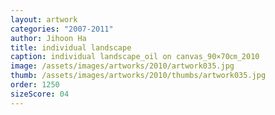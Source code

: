 ```yaml
---
layout: artwork
categories: "2007-2011"
author: Jihoon Ha
title: individual landscape
caption: individual landscape_oil on canvas_90×70㎝_2010
image: /assets/images/artworks/2010/artwork035.jpg
thumb: /assets/images/artworks/2010/thumbs/artwork035.jpg
order: 1250
sizeScore: 04
---
```

